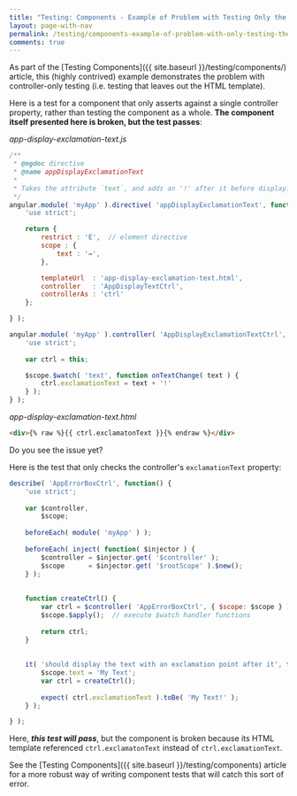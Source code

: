 ```yaml
---
title: "Testing: Components - Example of Problem with Testing Only the Controller"
layout: page-with-nav
permalink: /testing/components-example-of-problem-with-only-testing-the-controller/
comments: true
---
```


As part of the [Testing Components]({{ site.baseurl }}/testing/components/) 
article, this (highly contrived) example demonstrates the problem with 
controller-only testing (i.e. testing that leaves out the HTML template). 

Here is a test for a component that only asserts against a single 
controller property, rather than testing the component as a whole. **The 
component itself presented here is broken, but the test passes**:

*app-display-exclamation-text.js*

```javascript
/**
 * @ngdoc directive
 * @name appDisplayExclamationText
 *
 * Takes the attribute `text`, and adds an '!' after it before displaying.
 */
angular.module( 'myApp' ).directive( 'appDisplayExclamationText', function() {
	'use strict';

	return {
		restrict : 'E',  // element directive
		scope : {
		    text : '=',
		},

		templateUrl  : 'app-display-exclamation-text.html',
		controller   : 'AppDisplayTextCtrl',
		controllerAs : 'ctrl'
	};

} );

angular.module( 'myApp' ).controller( 'AppDisplayExclamationTextCtrl', function( $scope ) {
	'use strict';
	
	var ctrl = this;

    $scope.$watch( 'text', function onTextChange( text ) {
        ctrl.exclamationText = text + '!'
    } );
} );
```

*app-display-exclamation-text.html*

```html
<div>{% raw %}{{ ctrl.exclamatonText }}{% endraw %}</div>
```

Do you see the issue yet?

Here is the test that only checks the controller's `exclamationText` 
property:

```javascript
describe( 'AppErrorBoxCtrl', function() {
    'use strict';
    
    var $controller,
        $scope;
    
    beforeEach( module( 'myApp' ) );
    
    beforeEach( inject( function( $injector ) {
        $controller = $injector.get( '$controller' );
        $scope      = $injector.get( '$rootScope' ).$new();
    } );
    
    
    function createCtrl() {
        var ctrl = $controller( 'AppErrorBoxCtrl', { $scope: $scope } );
        $scope.$apply();  // execute $watch handler functions
        
        return ctrl;
    }
    
    
    it( 'should display the text with an exclamation point after it', function() {
        $scope.text = 'My Text';
        var ctrl = createCtrl();
        
        expect( ctrl.exclamationText ).toBe( 'My Text!' );
    } );

} );
```

Here, _**this test will pass**_, but the component is broken because its 
HTML template referenced `ctrl.exclamatonText` instead of 
`ctrl.exclamationText`.

See the [Testing Components]({{ site.baseurl }}/testing/components) 
article for a more robust way of writing component tests that will catch
this sort of error.